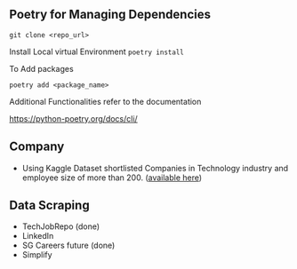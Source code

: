 ## Poetry for Managing Dependencies

`git clone <repo_url>`

Install Local virtual Environment
`poetry install`

To Add packages

`poetry add <package_name>`

Additional Functionalities refer to the documentation

https://python-poetry.org/docs/cli/

## Company

- Using Kaggle Dataset shortlisted Companies in Technology industry and employee size of more than 200. (<a href='https://github.com/caramel2001/TalentTrove/blob/main/talenttrove/data/companies/tech_companies.csv'>available here</a>)

## Data Scraping

- TechJobRepo (done)
- LinkedIn
- SG Careers future (done)
- Simplify
